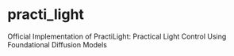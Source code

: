 # practi_light
Official Implementation of PractiLight: Practical Light Control Using Foundational Diffusion Models
